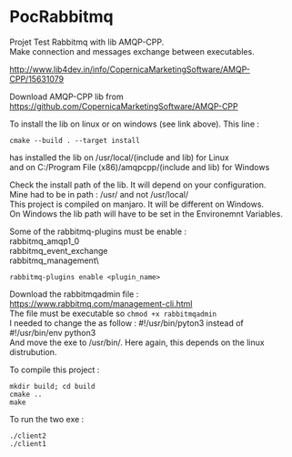 # PocRabbitmq
Projet Test Rabbitmq with lib AMQP-CPP.\
Make connection and messages exchange between executables.


http://www.lib4dev.in/info/CopernicaMarketingSoftware/AMQP-CPP/15631079

Download AMQP-CPP lib from https://github.com/CopernicaMarketingSoftware/AMQP-CPP

To install the lib on linux or on windows (see link above).
This line :
```
cmake --build . --target install
```
has installed the lib on /usr/local/(include and lib) for Linux\
and on C:/Program File (x86)/amqpcpp/(include and lib) for Windows

Check the install path of the lib. It will depend on your configuration.\
Mine had to be in path : /usr/ and not /usr/local/\
This project is compiled on manjaro. It will be different on Windows.\
On Windows the lib path will have to be set in the Environemnt Variables.

Some of the rabbitmq-plugins must be enable : \
rabbitmq_amqp1_0 \
rabbitmq_event_exchange\
rabbitmq_management\
```
rabbitmq-plugins enable <plugin_name>
```
Download the rabbitmqadmin file : https://www.rabbitmq.com/management-cli.html \
The file must be executable so ``` chmod +x rabbitmqadmin ``` \
I needed to change the  as follow : #!/usr/bin/pyton3 instead of #!/usr/bin/env python3\
And move the exe to /usr/bin/. Here again, this depends on the linux distrubution.

To compile this project :
```
mkdir build; cd build
cmake ..
make
```

To run the two exe : 
```
./client2
./client1
```
